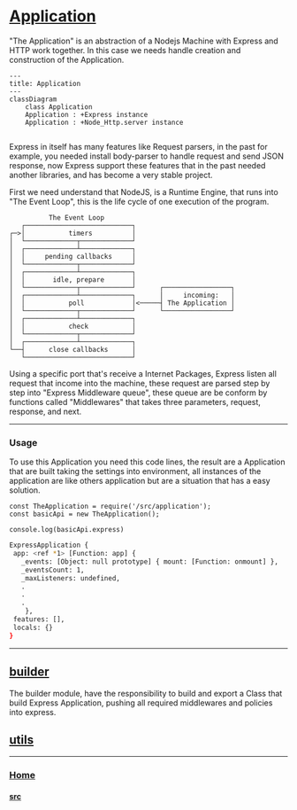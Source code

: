 # [Application](./index.js)

"The Application" is an abstraction of a Nodejs Machine with Express and HTTP work together. In this case we needs handle creation and construction of the Application.

```mermaid
---
title: Application
---
classDiagram
    class Application
    Application : +Express instance 
    Application : +Node_Http.server instance
    
```

Express in itself has many features like Request parsers, in the past for example, you needed install body-parser to handle request and send JSON response, now Express support these features that in the past needed another libraries, and has become a very stable project.

First we need understand that NodeJS, is a Runtime Engine, that runs into "The Event Loop", this is the life cycle of one execution of the program.

```Text
          The Event Loop
   ┌───────────────────────────┐
┌─>│           timers          │
│  └─────────────┬─────────────┘
│  ┌─────────────┴─────────────┐
│  │     pending callbacks     │
│  └─────────────┬─────────────┘
│  ┌─────────────┴─────────────┐
│  │       idle, prepare       │
│  └─────────────┬─────────────┘      ┌─────────────────┐
│  ┌─────────────┴─────────────┐      │     incoming:   │
│  │           poll            │<─────┤ The Application │
│  └─────────────┬─────────────┘      └─────────────────┘
│  ┌─────────────┴─────────────┐
│  │           check           │
│  └─────────────┬─────────────┘
│  ┌─────────────┴─────────────┐
└──┤      close callbacks      │
   └───────────────────────────┘
```

Using a specific port that's receive a Internet Packages, Express listen all request that income into the machine, these request are parsed step by step into "Express Middleware queue", these queue are be conform by functions called "Middlewares" that takes three parameters, request, response, and next.

---
### Usage
To use this Application you need this code lines, the result are a Application that are built taking the settings into environment, all instances of the application are like others application but are a situation that has a easy solution.

```JS
const TheApplication = require('/src/application');
const basicApi = new TheApplication();

console.log(basicApi.express)
```

```Bash
ExpressApplication {  
 app: <ref *1> [Function: app] {  
   _events: [Object: null prototype] { mount: [Function: onmount] },  
   _eventsCount: 1,  
   _maxListeners: undefined,
   .
   .
   .
    },  
 features: [],  
 locals: {}  
}
```

---

## [builder](./builder)
The builder module, have the responsibility to build and export a Class that build Express Application, pushing all required middlewares and policies into express.

## [utils](./utils/)


---

### [Home](../../)
#### [src](../)